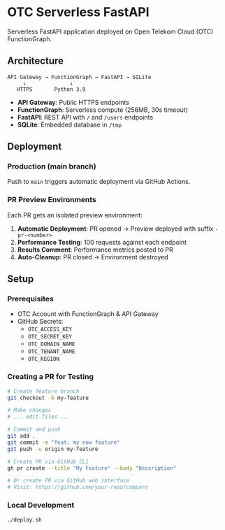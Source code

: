 # OTC Serverless FastAPI

Serverless FastAPI application deployed on Open Telekom Cloud (OTC) FunctionGraph.

## Architecture

```
API Gateway → FunctionGraph → FastAPI → SQLite
     ↓              ↓
   HTTPS       Python 3.9
```

- **API Gateway**: Public HTTPS endpoints
- **FunctionGraph**: Serverless compute (256MB, 30s timeout)
- **FastAPI**: REST API with `/` and `/users` endpoints
- **SQLite**: Embedded database in `/tmp`

## Deployment

### Production (main branch)
Push to `main` triggers automatic deployment via GitHub Actions.

### PR Preview Environments
Each PR gets an isolated preview environment:

1. **Automatic Deployment**: PR opened → Preview deployed with suffix `-pr-<number>`
2. **Performance Testing**: 100 requests against each endpoint
3. **Results Comment**: Performance metrics posted to PR
4. **Auto-Cleanup**: PR closed → Environment destroyed

## Setup

### Prerequisites
- OTC Account with FunctionGraph & API Gateway
- GitHub Secrets:
  - `OTC_ACCESS_KEY`
  - `OTC_SECRET_KEY`
  - `OTC_DOMAIN_NAME`
  - `OTC_TENANT_NAME`
  - `OTC_REGION`

### Creating a PR for Testing
```bash
# Create feature branch
git checkout -b my-feature

# Make changes
# ... edit files ...

# Commit and push
git add .
git commit -m "feat: my new feature"
git push -u origin my-feature

# Create PR via GitHub CLI
gh pr create --title "My Feature" --body "Description"

# Or create PR via GitHub web interface
# Visit: https://github.com/your-repo/compare
```

### Local Development
```bash
./deploy.sh
```
